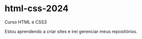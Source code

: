# html-css-2024
 Curso HTML e CSS3

Estou aprendendo a criar sites e irei gerenciar meus repositórios.

<a href=''>